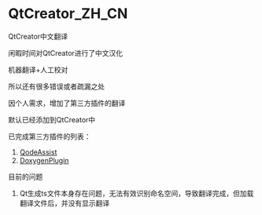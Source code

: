 # QtCreator_ZH_CN
QtCreator中文翻译

闲暇时间对QtCreator进行了中文汉化

机器翻译+人工校对

所以还有很多错误或者疏漏之处

因个人需求，增加了第三方插件的翻译

默认已经添加到QtCreator中

已完成第三方插件的列表：
1. [QodeAssist](https://github.com/Palm1r/QodeAssist)
2. [DoxygenPlugin](https://github.com/cristianadam/qt-creator-doxygen)

目前的问题
1. Qt生成ts文件本身存在问题，无法有效识别命名空间，导致翻译完成，但加载翻译文件后，并没有显示翻译

